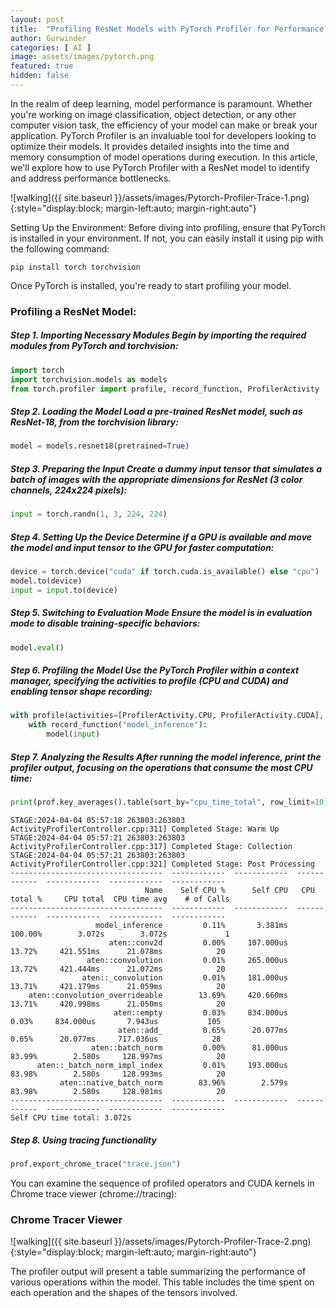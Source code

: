 ```yaml
---
layout: post
title:  "Profiling ResNet Models with PyTorch Profiler for Performance Optimization"
author: Gurwinder
categories: [ AI ]
image: assets/images/pytorch.png
featured: true
hidden: false
---
```


In the realm of deep learning, model performance is paramount. Whether you're working on image classification, object detection, or any other computer vision task, the efficiency of your model can make or break your application. PyTorch Profiler is an invaluable tool for developers looking to optimize their models. It provides detailed insights into the time and memory consumption of model operations during execution. In this article, we'll explore how to use PyTorch Profiler with a ResNet model to identify and address performance bottlenecks.

![walking]({{ site.baseurl }}/assets/images/Pytorch-Profiler-Trace-1.png){:style="display:block; margin-left:auto; margin-right:auto"}

Setting Up the Environment: Before diving into profiling, ensure that PyTorch is installed in your environment. If not, you can easily install it using pip with the following command:

```
pip install torch torchvision
```
Once PyTorch is installed, you're ready to start profiling your model.

### Profiling a ResNet Model:

##### Step 1. Importing Necessary Modules Begin by importing the required modules from PyTorch and torchvision:

```python
import torch
import torchvision.models as models
from torch.profiler import profile, record_function, ProfilerActivity
```
##### Step 2. Loading the Model Load a pre-trained ResNet model, such as ResNet-18, from the torchvision library:

```python
model = models.resnet18(pretrained=True)
```
##### Step 3. Preparing the Input Create a dummy input tensor that simulates a batch of images with the appropriate dimensions for ResNet (3 color channels, 224x224 pixels):

```python
input = torch.randn(1, 3, 224, 224)
```
##### Step 4. Setting Up the Device Determine if a GPU is available and move the model and input tensor to the GPU for faster computation:

```python
device = torch.device("cuda" if torch.cuda.is_available() else "cpu")
model.to(device)
input = input.to(device)
```
##### Step 5. Switching to Evaluation Mode Ensure the model is in evaluation mode to disable training-specific behaviors:

```python
model.eval()
```
##### Step 6. Profiling the Model Use the PyTorch Profiler within a context manager, specifying the activities to profile (CPU and CUDA) and enabling tensor shape recording:

```python
with profile(activities=[ProfilerActivity.CPU, ProfilerActivity.CUDA], record_shapes=True) as prof:
    with record_function("model_inference"):
        model(input)
```
##### Step 7. Analyzing the Results After running the model inference, print the profiler output, focusing on the operations that consume the most CPU time:

```python
print(prof.key_averages().table(sort_by="cpu_time_total", row_limit=10))
```

```
STAGE:2024-04-04 05:57:18 263803:263803 ActivityProfilerController.cpp:311] Completed Stage: Warm Up
STAGE:2024-04-04 05:57:21 263803:263803 ActivityProfilerController.cpp:317] Completed Stage: Collection
STAGE:2024-04-04 05:57:21 263803:263803 ActivityProfilerController.cpp:321] Completed Stage: Post Processing
----------------------------------  ------------  ------------  ------------  ------------  ------------  ------------  
                              Name    Self CPU %      Self CPU   CPU total %     CPU total  CPU time avg    # of Calls  
----------------------------------  ------------  ------------  ------------  ------------  ------------  ------------  
                   model_inference         0.11%       3.381ms       100.00%        3.072s        3.072s             1  
                      aten::conv2d         0.00%     107.000us        13.72%     421.551ms      21.078ms            20  
                 aten::convolution         0.01%     265.000us        13.72%     421.444ms      21.072ms            20  
                aten::_convolution         0.01%     181.000us        13.71%     421.179ms      21.059ms            20  
    aten::convolution_overrideable        13.69%     420.660ms        13.71%     420.998ms      21.050ms            20  
                       aten::empty         0.03%     834.000us         0.03%     834.000us       7.943us           105  
                        aten::add_         0.65%      20.077ms         0.65%      20.077ms     717.036us            28  
                  aten::batch_norm         0.00%      81.000us        83.99%        2.580s     128.997ms            20  
      aten::_batch_norm_impl_index         0.01%     193.000us        83.98%        2.580s     128.993ms            20  
           aten::native_batch_norm        83.96%        2.579s        83.98%        2.580s     128.981ms            20  
----------------------------------  ------------  ------------  ------------  ------------  ------------  ------------  
Self CPU time total: 3.072s
```
##### Step 8. Using tracing functionality

```python
prof.export_chrome_trace("trace.json")
```
You can examine the sequence of profiled operators and CUDA kernels in Chrome trace viewer (chrome://tracing):

### Chrome Tracer Viewer

![walking]({{ site.baseurl }}/assets/images/Pytorch-Profiler-Trace-2.png){:style="display:block; margin-left:auto; margin-right:auto"}

The profiler output will present a table summarizing the performance of various operations within the model. This table includes the time spent on each operation and the shapes of the tensors involved.